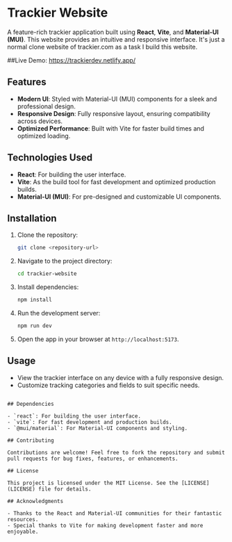 # Trackier Website

A feature-rich trackier application built using **React**, **Vite**, and **Material-UI (MUI)**. This website provides an intuitive and responsive interface. It's just a normal clone website of trackier.com as a task I build this website.

##Live Demo: https://trackierdev.netlify.app/

## Features

- **Modern UI**: Styled with Material-UI (MUI) components for a sleek and professional design.
- **Responsive Design**: Fully responsive layout, ensuring compatibility across devices.
- **Optimized Performance**: Built with Vite for faster build times and optimized loading.

## Technologies Used

- **React**: For building the user interface.
- **Vite**: As the build tool for fast development and optimized production builds.
- **Material-UI (MUI)**: For pre-designed and customizable UI components.

## Installation

1. Clone the repository:
   ```bash
   git clone <repository-url>
   ```

2. Navigate to the project directory:
   ```bash
   cd trackier-website
   ```

3. Install dependencies:
   ```bash
   npm install
   ```

4. Run the development server:
   ```bash
   npm run dev
   ```

5. Open the app in your browser at `http://localhost:5173`.

## Usage

- View the trackier interface on any device with a fully responsive design.
- Customize tracking categories and fields to suit specific needs.

```

## Dependencies

- `react`: For building the user interface.
- `vite`: For fast development and production builds.
- `@mui/material`: For Material-UI components and styling.

## Contributing

Contributions are welcome! Feel free to fork the repository and submit pull requests for bug fixes, features, or enhancements.

## License

This project is licensed under the MIT License. See the [LICENSE](LICENSE) file for details.

## Acknowledgments

- Thanks to the React and Material-UI communities for their fantastic resources.
- Special thanks to Vite for making development faster and more enjoyable.
